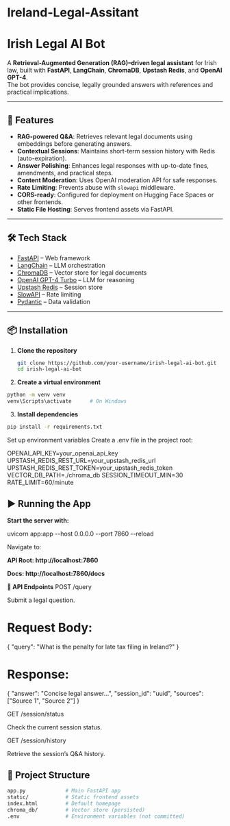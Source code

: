 # Ireland-Legal-Assitant
# Irish Legal AI Bot

A **Retrieval-Augmented Generation (RAG)–driven legal assistant** for Irish law, built with **FastAPI**, **LangChain**, **ChromaDB**, **Upstash Redis**, and **OpenAI GPT-4**.  
The bot provides concise, legally grounded answers with references and practical implications.

---

## 🚀 Features
- **RAG-powered Q&A**: Retrieves relevant legal documents using embeddings before generating answers.
- **Contextual Sessions**: Maintains short-term session history with Redis (auto-expiration).
- **Answer Polishing**: Enhances legal responses with up-to-date fines, amendments, and practical steps.
- **Content Moderation**: Uses OpenAI moderation API for safe responses.
- **Rate Limiting**: Prevents abuse with `slowapi` middleware.
- **CORS-ready**: Configured for deployment on Hugging Face Spaces or other frontends.
- **Static File Hosting**: Serves frontend assets via FastAPI.

---

## 🛠️ Tech Stack
- [FastAPI](https://fastapi.tiangolo.com/) – Web framework
- [LangChain](https://www.langchain.com/) – LLM orchestration
- [ChromaDB](https://www.trychroma.com/) – Vector store for legal documents
- [OpenAI GPT-4 Turbo](https://platform.openai.com/) – LLM for reasoning
- [Upstash Redis](https://upstash.com/) – Session store
- [SlowAPI](https://pypi.org/project/slowapi/) – Rate limiting
- [Pydantic](https://docs.pydantic.dev/) – Data validation

---

## 📦 Installation

1. **Clone the repository**
   ```bash
   git clone https://github.com/your-username/irish-legal-ai-bot.git
   cd irish-legal-ai-bot


2. **Create a virtual environment**
   
 ```bash
python -m venv venv
venv\Scripts\activate      # On Windows
```

3. **Install dependencies**

```bash
pip install -r requirements.txt
```

Set up environment variables
Create a .env file in the project root:

OPENAI_API_KEY=your_openai_api_key
UPSTASH_REDIS_REST_URL=your_upstash_redis_url
UPSTASH_REDIS_REST_TOKEN=your_upstash_redis_token
VECTOR_DB_PATH=./chroma_db
SESSION_TIMEOUT_MIN=30
RATE_LIMIT=60/minute

## ▶️ Running the App

**Start the server with:**

uvicorn app:app --host 0.0.0.0 --port 7860 --reload


Navigate to:

**API Root: http://localhost:7860**

**Docs: http://localhost:7860/docs**

**📡 API Endpoints**
POST /query

Submit a legal question.
# Request Body:

{ "query": "What is the penalty for late tax filing in Ireland?" }


# Response:

{
  "answer": "Concise legal answer...",
  "session_id": "uuid",
  "sources": ["Source 1", "Source 2"]
}

GET /session/status

Check the current session status.

GET /session/history

Retrieve the session’s Q&A history.

## 🧩 Project Structure

```bash
app.py             # Main FastAPI app
static/            # Static frontend assets
index.html         # Default homepage
chroma_db/         # Vector store (persisted)
.env               # Environment variables (not committed)
```
